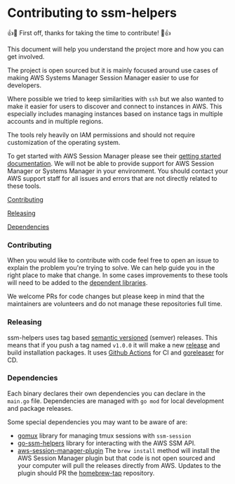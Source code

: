 # Contributing to ssm-helpers

:+1::tada: First off, thanks for taking the time to contribute! :tada::+1:

This document will help you understand the project more and how you can get involved.

The project is open sourced but it is mainly focused around use cases of making AWS Systems Manager Session Manager easier to use for developers.

Where possible we tried to keep similarities with `ssh` but we also wanted to make it easier for users to discover and connect to instances in AWS.
This especially includes managing instances based on instance tags in multiple accounts and in multiple regions.

The tools rely heavily on IAM permissions and should not require customization of the operating system.

To get started with AWS Session Manager please see their [getting started documentation](https://docs.aws.amazon.com/systems-manager/latest/userguide/session-manager-getting-started.html).
We will not be able to provide support for AWS Session Manager or Systems Manager in your environment.
You should contact your AWS support staff for all issues and errors that are not directly related to these tools.

[Contributing](#contributing)

[Releasing](#releasing)

[Dependencies](#dependencies)

### Contributing

When you would like to contribute with code feel free to open an issue to explain the problem you're trying to solve.
We can help guide you in the right place to make that change.
In some cases improvements to these tools will need to be added to the [dependent libraries](#dependencies).

We welcome PRs for code changes but please keep in mind that the maintainers are volunteers and do not manage these repositories full time.

### Releasing

ssm-helpers uses tag based [semantic versioned](https://semver.org/) (semver) releases.
This means that if you push a tag named `v1.0.0` it will make a new [release](https://github.com/disneystreaming/ssm-helpers/releases) and build installation packages. It uses [Github Actions](https://github.com/features/actions) for CI and [goreleaser](https://goreleaser.com/) for CD.

### Dependencies

Each binary declares their own dependencies you can declare in the `main.go` file.
Dependencies are managed with `go mod` for local development and package releases.

Some special dependencies you may want to be aware of are:
  * [gomux](https://github.com/disneystreaming/gomux) library for managing tmux sessions with `ssm-session`
  * [go-ssm-helpers](https://github.com/disneystreaming/go-ssm-helpers) library for interacting with the AWS SSM API.
  * [aws-session-manager-plugin](https://docs.aws.amazon.com/systems-manager/latest/userguide/session-manager-working-with-install-plugin.html) The `brew install` method will install the AWS Session Manager plugin but that code is not open sourced and your computer will pull the releases directly from AWS. Updates to the plugin should PR the [homebrew-tap](https://github.com/disneystreaming/homebrew-tap/blob/master/Formula/aws-session-manager-plugin.rb#L4) repository.
